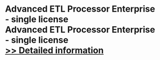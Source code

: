 # Advanced ETL Processor Enterprise - single license<br />Advanced ETL Processor Enterprise - single license<br />[>> Detailed information](https://secure.shareit.com/shareit/product.html?productid=300294206&affiliateid=200057808)